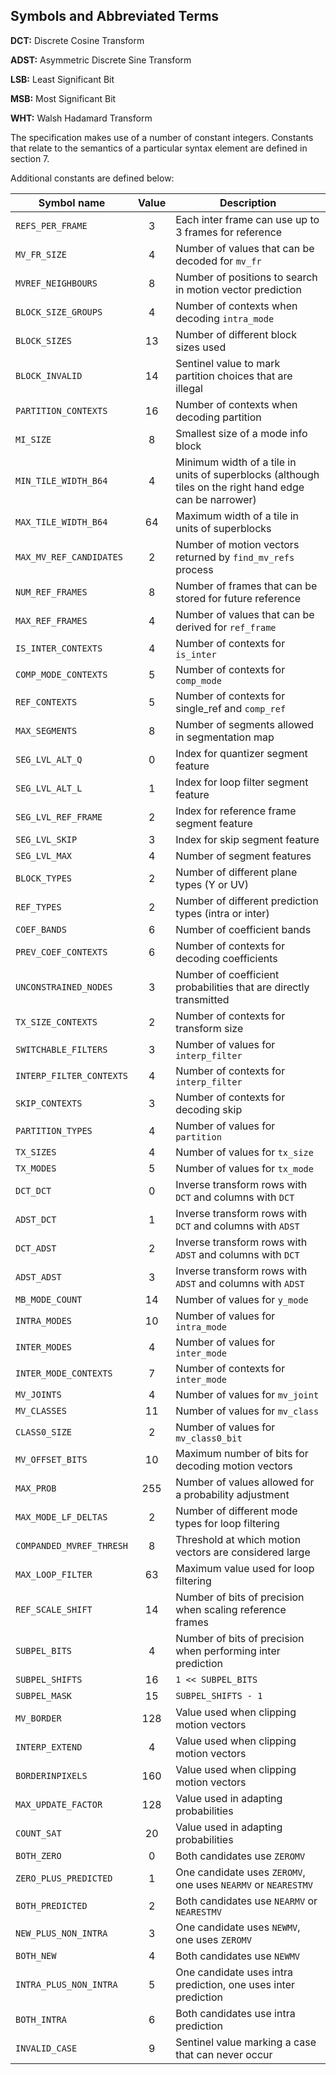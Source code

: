 
## Symbols and Abbreviated Terms

**DCT:** Discrete Cosine Transform

**ADST:** Asymmetric Discrete Sine Transform

**LSB:** Least Significant Bit

**MSB:** Most Significant Bit

**WHT:** Walsh Hadamard Transform

The specification makes use of a number of constant integers.  Constants that
relate to the semantics of a particular syntax element are defined in section
7.

Additional constants are defined below:


| Symbol name              | Value | Description |
| ------------------------ |:-----:| ----------- |
| `REFS_PER_FRAME`         | 3     | Each inter frame can use up to 3 frames for reference
| `MV_FR_SIZE`             | 4     | Number of values that can be decoded for `mv_fr`
| `MVREF_NEIGHBOURS`       | 8     | Number of positions to search in motion vector prediction
| `BLOCK_SIZE_GROUPS`      | 4     | Number of contexts when decoding `intra_mode`
| `BLOCK_SIZES`            | 13    | Number of different block sizes used
| `BLOCK_INVALID`          | 14    | Sentinel value to mark partition choices that are illegal
| `PARTITION_CONTEXTS`     | 16    | Number of contexts when decoding partition
| `MI_SIZE`                | 8     | Smallest size of a mode info block
| `MIN_TILE_WIDTH_B64`     | 4     | Minimum width of a tile in units of superblocks (although tiles on the right hand edge can be narrower)
| `MAX_TILE_WIDTH_B64`     | 64    | Maximum width of a tile in units of superblocks
| `MAX_MV_REF_CANDIDATES`  | 2     | Number of motion vectors returned by `find_mv_refs` process
| `NUM_REF_FRAMES`         | 8     | Number of frames that can be stored for future reference
| `MAX_REF_FRAMES`         | 4     | Number of values that can be derived for `ref_frame`
| `IS_INTER_CONTEXTS`      | 4     | Number of contexts for `is_inter`
| `COMP_MODE_CONTEXTS`     | 5     | Number of contexts for `comp_mode`
| `REF_CONTEXTS`           | 5     | Number of contexts for single_ref and `comp_ref`
| `MAX_SEGMENTS`           | 8     | Number of segments allowed in segmentation map
| `SEG_LVL_ALT_Q`          | 0     | Index for quantizer segment feature
| `SEG_LVL_ALT_L`          | 1     | Index for loop filter segment feature
| `SEG_LVL_REF_FRAME`      | 2     | Index for reference frame segment feature
| `SEG_LVL_SKIP`           | 3     | Index for skip segment feature
| `SEG_LVL_MAX`            | 4     | Number of segment features
| `BLOCK_TYPES`            | 2     | Number of different plane types (Y or UV)
| `REF_TYPES`              | 2     | Number of different prediction types (intra or inter)
| `COEF_BANDS`             | 6     | Number of coefficient bands
| `PREV_COEF_CONTEXTS`     | 6     | Number of contexts for decoding coefficients
| `UNCONSTRAINED_NODES`    | 3     | Number of coefficient probabilities that are directly transmitted
| `TX_SIZE_CONTEXTS`       | 2     | Number of contexts for transform size
| `SWITCHABLE_FILTERS`     | 3     | Number of values for `interp_filter`
| `INTERP_FILTER_CONTEXTS` | 4     | Number of contexts for `interp_filter`
| `SKIP_CONTEXTS`          | 3     | Number of contexts for decoding skip
| `PARTITION_TYPES`        | 4     | Number of values for `partition`
| `TX_SIZES`               | 4     | Number of values for `tx_size`
| `TX_MODES`               | 5     | Number of values for `tx_mode`
| `DCT_DCT`                | 0     | Inverse transform rows with `DCT` and columns with `DCT`
| `ADST_DCT`               | 1     | Inverse transform rows with `DCT` and columns with `ADST`
| `DCT_ADST`               | 2     | Inverse transform rows with `ADST` and columns with `DCT`
| `ADST_ADST`              | 3     | Inverse transform rows with `ADST` and columns with `ADST`
| `MB_MODE_COUNT`          | 14    | Number of values for `y_mode`
| `INTRA_MODES`            | 10    | Number of values for `intra_mode`
| `INTER_MODES`            | 4     | Number of values for `inter_mode`
| `INTER_MODE_CONTEXTS`    | 7     | Number of contexts for `inter_mode`
| `MV_JOINTS`              | 4     | Number of values for `mv_joint`
| `MV_CLASSES`             | 11    | Number of values for `mv_class`
| `CLASS0_SIZE`            | 2     | Number of values for `mv_class0_bit`
| `MV_OFFSET_BITS`         | 10    | Maximum number of bits for decoding motion vectors
| `MAX_PROB`               | 255   | Number of values allowed for a probability adjustment
| `MAX_MODE_LF_DELTAS`     | 2     | Number of different mode types for loop filtering
| `COMPANDED_MVREF_THRESH` | 8     | Threshold at which motion vectors are considered large
| `MAX_LOOP_FILTER`        | 63    | Maximum value used for loop filtering
| `REF_SCALE_SHIFT`        | 14    | Number of bits of precision when scaling reference frames
| `SUBPEL_BITS`            | 4     | Number of bits of precision when performing inter prediction
| `SUBPEL_SHIFTS`          | 16    | `1 << SUBPEL_BITS`
| `SUBPEL_MASK`            | 15    | `SUBPEL_SHIFTS - 1`
| `MV_BORDER`              | 128   | Value used when clipping motion vectors
| `INTERP_EXTEND`          | 4     | Value used when clipping motion vectors
| `BORDERINPIXELS`         | 160   | Value used when clipping motion vectors
| `MAX_UPDATE_FACTOR`      | 128   | Value used in adapting probabilities
| `COUNT_SAT`              | 20    | Value used in adapting probabilities
| `BOTH_ZERO`              | 0     | Both candidates use `ZEROMV`
| `ZERO_PLUS_PREDICTED`    | 1     | One candidate uses `ZEROMV`, one uses `NEARMV` or `NEARESTMV`
| `BOTH_PREDICTED`         | 2     | Both candidates use `NEARMV` or `NEARESTMV`
| `NEW_PLUS_NON_INTRA`     | 3     | One candidate uses `NEWMV`, one uses `ZEROMV`
| `BOTH_NEW`               | 4     | Both candidates use `NEWMV`
| `INTRA_PLUS_NON_INTRA`   | 5     | One candidate uses intra prediction, one uses inter prediction
| `BOTH_INTRA`             | 6     | Both candidates use intra prediction
| `INVALID_CASE`           | 9     | Sentinel value marking a case that can never occur
